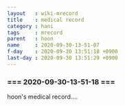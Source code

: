 ```yaml
---
layout   : wiki-mrecord
title    : medical record
category : hani
tags     : mrecord
parent   : hoon
name     : 2020-09-30-13-51-07
f-day    : 2020-09-30 13:51:18 +0900
last-day : 2020-09-30 13:51:29 +0900
---
```


### === 2020-09-30-13-51-18 ===  
hoon's medical record....
